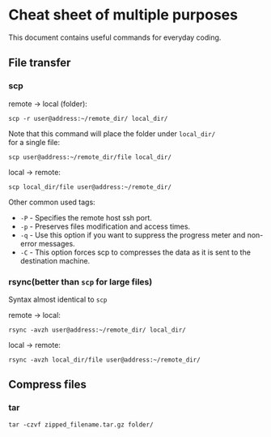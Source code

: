 # Cheat sheet of multiple purposes
This document contains useful commands for everyday coding.
## File transfer
### scp
remote -> local (folder): <br>
```
scp -r user@address:~/remote_dir/ local_dir/
```
Note that this command will place the folder under `local_dir/` <br>
for a single file: <br>
```
scp user@address:~/remote_dir/file local_dir/
```
local -> remote:
```
scp local_dir/file user@address:~/remote_dir/ 
```

Other common used tags:

- `-P` - Specifies the remote host ssh port.
- `-p` - Preserves files modification and access times.
- `-q` - Use this option if you want to suppress the progress meter and non-error messages.
- `-C` - This option forces scp to compresses the data as it is sent to the destination machine.

### rsync(better than `scp` for large files)
Syntax almost identical to `scp`

remote -> local: <br>
```
rsync -avzh user@address:~/remote_dir/ local_dir/
```

local -> remote:
```
rsync -avzh local_dir/file user@address:~/remote_dir/
```

## Compress files
### tar
```
tar -czvf zipped_filename.tar.gz folder/
```

